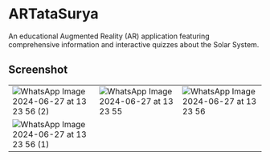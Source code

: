 # ARTataSurya
An educational Augmented Reality (AR) application featuring comprehensive information and interactive quizzes about the Solar System.

## Screenshot

| | | |
| --- | --- | --- |
| ![WhatsApp Image 2024-06-27 at 13 23 56 (2)](https://github.com/Apechi/ARTataSurya/assets/106357977/c39882ee-e865-425e-934c-e062adc48b26) | ![WhatsApp Image 2024-06-27 at 13 23 55](https://github.com/Apechi/ARTataSurya/assets/106357977/6ab43861-da27-405f-a4df-0c31f49a03cb) | ![WhatsApp Image 2024-06-27 at 13 23 56](https://github.com/Apechi/ARTataSurya/assets/106357977/f9d0a9e6-bd55-4181-aeee-b56d20770995) |
| ![WhatsApp Image 2024-06-27 at 13 23 56 (1)](https://github.com/Apechi/ARTataSurya/assets/106357977/305458c6-8169-4825-97b7-17468b37850c) | | |
